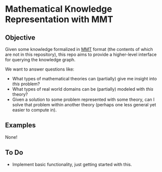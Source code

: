 # Mathematical Knowledge Representation with MMT

## Objective 

Given some knowledge formalized in [MMT](https://gl.mathhub.info/Teaching/KRMT/blob/master/source/tutorial/mmt-math-tutorial.pdf) format (the contents of which are not in this repository), this repo aims to provide a higher-level interface for querying the knowledge graph. 

We want to answer questions like:
- What types of mathematical theories can (partially) give me insight into *this* problem?
- What types of real world domains can be (partially) modeled with *this* theory? 
- Given a solution to some problem represented with some theory, can I solve that problem within another theory (perhaps one less general yet easier to compute in). 

## Examples
None! 

## To Do
- Implement basic functionality, just getting started with this.
